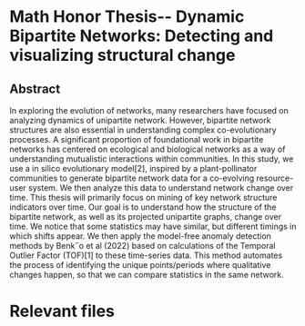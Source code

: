 # Math Honor Thesis-- Dynamic Bipartite Networks: Detecting and visualizing structural change

## Abstract 
In exploring the evolution of networks, many researchers have focused on analyzing dynamics
of unipartite network. However, bipartite network structures are also essential in
understanding complex co-evolutionary processes. A significant proportion of foundational
work in bipartite networks has centered on ecological and biological networks as a way of
understanding mutualistic interactions within communities. In this study, we use a in silico
evolutionary model[2], inspired by a plant-pollinator communities to generate bipartite
network data for a co-evolving resource-user system. We then analyze this data to understand
network change over time. This thesis will primarily focus on mining of key network
structure indicators over time. Our goal is to understand how the structure of the bipartite
network, as well as its projected unipartite graphs, change over time. We notice that some
statistics may have similar, but different timings in which shifts appear. We then apply the
model-free anomaly detection methods by Benk˝o et al (2022) based on calculations of the
Temporal Outlier Factor (TOF)[1] to these time-series data. This method automates the
process of identifying the unique points/periods where qualitative changes happen, so that
we can compare statistics in the same network.



# Relevant files

